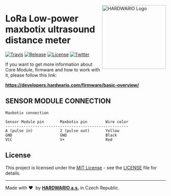 <a href="https://www.hardwario.com/"><img src="https://www.hardwario.com/ci/assets/hw-logo.svg" width="200" alt="HARDWARIO Logo" align="right"></a>

# LoRa Low-power maxbotix ultrasound distance meter

[![Travis](https://img.shields.io/travis/hardwario/bcf-lora-1wire-thermometer/master.svg)](https://travis-ci.org/hardwario/bcf-lora-1wire-thermometer)
[![Release](https://img.shields.io/github/release/hardwario/twr-lora-maxbotix-ultrasound-distance.svg)](https://github.com/hardwario/twr-lora-maxbotix-ultrasound-distance/releases)
[![License](https://img.shields.io/github/license/hardwario/twr-lora-maxbotix-ultrasound-distance.svg)](https://github.com/hardwario/twr-lora-maxbotix-ultrasound-distance/blob/master/LICENSE)
[![Twitter](https://img.shields.io/twitter/follow/hardwario_en.svg?style=social&label=Follow)](https://twitter.com/hardwario_en)

If you want to get more information about Core Module, firmware and how to work with it, please follow this link:

**https://developers.hardwario.com/firmware/basic-overview/**

## SENSOR MODULE CONNECTION

```
Maxbotix connection

Sensor Module pin       Maxbotix pin        Wire color
------------------------------------------------------
A (pulse in)            2 (pulse out)       Yellow
GND                     GND                 Black
VCC                     V+                  Red
```

## License

This project is licensed under the [MIT License](https://opensource.org/licenses/MIT/) - see the [LICENSE](LICENSE) file for details.

---

Made with &#x2764;&nbsp; by [**HARDWARIO a.s.**](https://www.hardwario.com) in Czech Republic.
